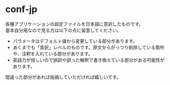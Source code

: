 conf-jp
=======

各種アプリケーションの設定ファイルを日本語に意訳したものです。  
基本自分用なので見る方は以下の点に留意してください。

* パラメータはデフォルト値から変更している部分があります。
* あくまでも「意訳」レベルのものです。原文からがっつり削除している箇所や、注釈を入れている部分があります。
* 英語力が怪しいので誤訳や誤った解釈で書き換えている部分がある可能性があります。

間違った部分があれば指摘していただければ嬉しいです。
